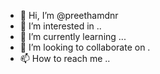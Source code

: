 - 👋 Hi, I’m @preethamdnr
- 👀 I’m interested in ..
- 🌱 I’m currently learning ...
- 💞️ I’m looking to collaborate on .
- 📫 How to reach me ..
<!---
preethamdnr/preethamdnr is a ✨ special ✨ repository because its `README.md` (this file) appears on your GitHub profile.
You can click the Preview link to take a look at your changes.
--->
